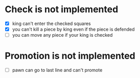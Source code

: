 # Check is not implemented

- [x] king can't enter the checked squares
- [x] you can't kill a piece by king even if the piece is defended
- [ ] you can move any piece if your king is checked

# Promotion is not implemented

- [ ] pawn can go to last line and can't promote
